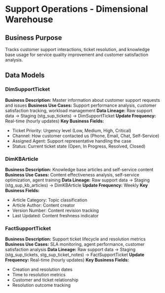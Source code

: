 # Support Operations - Dimensional Warehouse

## Business Purpose
Tracks customer support interactions, ticket resolution, and knowledge base usage for service quality improvement and customer satisfaction analysis.

## Data Models

### DimSupportTicket
**Business Description:** Master information about customer support requests and issues
**Business Use Cases:** Support performance analysis, customer satisfaction tracking, workload management
**Data Lineage:** Raw support data → Staging (stg_sup_tickets) → DimSupportTicket
**Update Frequency:** Real-time (hourly updates)
**Key Business Fields:**
- Ticket Priority: Urgency level (Low, Medium, High, Critical)
- Channel: How customer contacted us (Phone, Email, Chat, Self-Service)
- Assigned Agent: Support representative handling the case
- Status: Current ticket state (Open, In Progress, Resolved, Closed)

### DimKBArticle
**Business Description:** Knowledge base articles and self-service content
**Business Use Cases:** Content effectiveness analysis, self-service optimization, agent training
**Data Lineage:** Raw support data → Staging (stg_sup_kb_articles) → DimKBArticle
**Update Frequency:** Weekly
**Key Business Fields:**
- Article Category: Topic classification
- Article Author: Content creator
- Version Number: Content revision tracking
- Last Updated: Content freshness indicator

### FactSupportTicket
**Business Description:** Support ticket lifecycle and resolution metrics
**Business Use Cases:** SLA monitoring, agent performance, customer satisfaction analysis
**Data Lineage:** Raw support data → Staging (stg_sup_tickets, stg_sup_ticket_notes) → FactSupportTicket
**Update Frequency:** Real-time (hourly updates)
**Key Business Fields:**
- Creation and resolution dates
- Time to resolution metrics
- Customer and ticket relationship
- Resolution outcome tracking